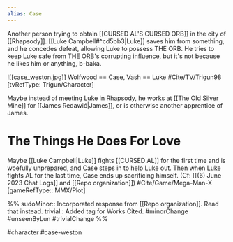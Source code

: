 ```yaml
---
alias: Case
---
```

Another person trying to obtain [[CURSED AL'S CURSED ORB]] in the city of [[Rhapsody]]. [[Luke Campbell#^cd5bb3|Luke]] saves him from something, and he concedes defeat, allowing Luke to possess THE ORB. He tries to keep Luke safe from THE ORB's corrupting influence, but it's not because he likes him or anything, b-baka.

![[case_weston.jpg]]
Wolfwood == Case, Vash == Luke #Cite/TV/Trigun98 [tvRefType: Trigun/Character]

Maybe instead of meeting Luke in Rhapsody, he works at [[The Old Silver Mine]] for [[James Redawić|James]], or is otherwise another apprentice of James.

# The Things He Does For Love
Maybe [[Luke Campbell|Luke]] fights [[CURSED AL]] for the first time and is woefully unprepared, and Case steps in to help Luke out. Then when Luke fights AL for the last time, Case ends up sacrificing himself. (Cf: [[(6) June 2023 Chat Logs]] and [[Repo organization]]) #Cite/Game/Mega-Man-X [gameRefType:: MMX/Plot]

%%
sudoMinor:: Incorporated response from [[Repo organization]]. Read that instead.
trivial:: Added tag for Works Cited.
#minorChange #unseenByLun #trivialChange 
%%


#character #case-weston 